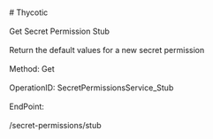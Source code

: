 <br>#     Thycotic</br>
<br>Get Secret Permission Stub</br>
<br>Return the default values for a new secret permission</br>
<br>Method: Get</br>
<br>OperationID: SecretPermissionsService_Stub</br>
<br>EndPoint:</br>
<br>/secret-permissions/stub</br>
